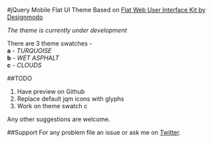 #jQuery Mobile Flat UI Theme
Based on [Flat Web User Interface Kit by Designmodo]([http://designmodo.com/flat-free/)

*The theme is currently under development*

There are 3 theme swatches -  
**a** - *TURQUOISE*  
**b** - *WET ASPHALT*  
**c** - *CLOUDS*

##TODO
1. Have preview on Github
2. Replace default jqm icons with glyphs
3. Work on theme swatch c

Any other suggestions are welcome.


##Support
For any problem file an issue or ask me on [Twitter](http://twitter.com/akshayaurora).
